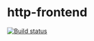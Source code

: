 # http-frontend
[![Build status](https://ci.appveyor.com/api/projects/status/pmochcgh8l445c18?svg=true)](https://ci.appveyor.com/project/3nergetik/http-frontend)